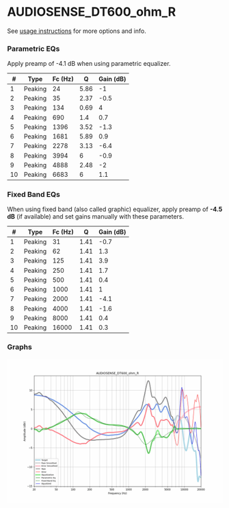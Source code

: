 # AUDIOSENSE_DT600_ohm_R
See [usage instructions](https://github.com/jaakkopasanen/AutoEq#usage) for more options and info.

### Parametric EQs
Apply preamp of -4.1 dB when using parametric equalizer.

|   # | Type    |   Fc (Hz) |    Q |   Gain (dB) |
|-----|---------|-----------|------|-------------|
|   1 | Peaking |        24 | 5.86 |        -1   |
|   2 | Peaking |        35 | 2.37 |        -0.5 |
|   3 | Peaking |       134 | 0.69 |         4   |
|   4 | Peaking |       690 | 1.4  |         0.7 |
|   5 | Peaking |      1396 | 3.52 |        -1.3 |
|   6 | Peaking |      1681 | 5.89 |         0.9 |
|   7 | Peaking |      2278 | 3.13 |        -6.4 |
|   8 | Peaking |      3994 | 6    |        -0.9 |
|   9 | Peaking |      4888 | 2.48 |        -2   |
|  10 | Peaking |      6683 | 6    |         1.1 |

### Fixed Band EQs
When using fixed band (also called graphic) equalizer, apply preamp of **-4.5 dB** (if available) and set gains manually with these parameters.

|   # | Type    |   Fc (Hz) |    Q |   Gain (dB) |
|-----|---------|-----------|------|-------------|
|   1 | Peaking |        31 | 1.41 |        -0.7 |
|   2 | Peaking |        62 | 1.41 |         1.3 |
|   3 | Peaking |       125 | 1.41 |         3.9 |
|   4 | Peaking |       250 | 1.41 |         1.7 |
|   5 | Peaking |       500 | 1.41 |         0.4 |
|   6 | Peaking |      1000 | 1.41 |         1   |
|   7 | Peaking |      2000 | 1.41 |        -4.1 |
|   8 | Peaking |      4000 | 1.41 |        -1.6 |
|   9 | Peaking |      8000 | 1.41 |         0.4 |
|  10 | Peaking |     16000 | 1.41 |         0.3 |

### Graphs
![](./AUDIOSENSE_DT600_ohm_R.png)
